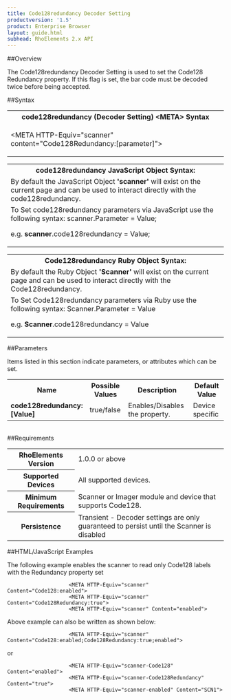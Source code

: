 ```yaml
---
title: Code128redundancy Decoder Setting
productversion: '1.5'
product: Enterprise Browser
layout: guide.html
subhead: RhoElements 2.x API
---
```


##Overview

The Code128redundancy Decoder Setting is used to set the Code128 Redundancy property. If this flag is set, the bar code must be decoded twice before being accepted.

##Syntax

<table class="re-table"><tr><th class="tableHeading">code128redundancy (Decoder Setting) &lt;META&gt; Syntax
</th></tr><tr><td class="clsSyntaxCells clsOddRow"><p>&lt;META HTTP-Equiv="scanner" content="Code128Redundancy:[parameter]"&gt;</p></td></tr></table>
<table class="re-table"><tr><th class="tableHeading">code128redundancy JavaScript Object Syntax:</th></tr><tr><td class="clsSyntaxCells clsOddRow">
By default the JavaScript Object <b>'scanner'</b> will exist on the current page and can be used to interact directly with the code128redundancy.
</td></tr><tr><td class="clsSyntaxCells clsEvenRow">
To Set code128redundancy parameters via JavaScript use the following syntax: scanner.Parameter = Value;
<P />e.g. <b>scanner</b>.code128redundancy = Value;
</td></tr></table>
<table class="re-table"><tr><th class="tableHeading">Code128redundancy Ruby Object Syntax:</th></tr><tr><td class="clsSyntaxCells clsOddRow">
By default the Ruby Object <b>'Scanner'</b> will exist on the current page and can be used to interact directly with the Code128redundancy.
</td></tr><tr><td class="clsSyntaxCells clsEvenRow">
To Set Code128redundancy parameters via Ruby use the following syntax: Scanner.Parameter = Value
<P />e.g. <b>Scanner</b>.code128redundancy = Value
</td></tr></table>



##Parameters


Items listed in this section indicate parameters, or attributes which can be set.
<table class="re-table"><col width="20%" /><col width="20%" /><col width="38%" /><col width="22%" /><tr><th class="tableHeading">Name</th><th class="tableHeading">Possible Values</th><th class="tableHeading">Description</th><th class="tableHeading">Default Value</th></tr><tr><td class="clsSyntaxCells clsOddRow"><b>code128redundancy:[Value]
</b></td><td class="clsSyntaxCells clsOddRow">true/false</td><td class="clsSyntaxCells clsOddRow">Enables/Disables the property.</td><td class="clsSyntaxCells clsOddRow">Device specific</td></tr></table>
<table class="re-table"><col width="78%" /><col width="8%" /><col width="1%" /><col width="5%" /><col width="1%" /><col width="5%" /><col width="2%" /></table>





##Requirements

<table class="re-table"><tr><th class="tableHeading">RhoElements Version</th><td class="clsSyntaxCell clsEvenRow">1.0.0 or above
</td></tr><tr><th class="tableHeading">Supported Devices</th><td class="clsSyntaxCell clsOddRow">All supported devices.</td></tr><tr><th class="tableHeading">Minimum Requirements</th><td class="clsSyntaxCell clsOddRow">Scanner or Imager module and device that supports Code128.</td></tr><tr><th class="tableHeading">Persistence</th><td class="clsSyntaxCell clsEvenRow">Transient - Decoder settings are only guaranteed to persist until the Scanner is disabled</td></tr></table>


##HTML/JavaScript Examples

The following example enables the scanner to read only Code128 labels with the Redundancy property set

						<META HTTP-Equiv="scanner" Content="Code128:enabled">
						<META HTTP-Equiv="scanner" Content="Code128Redundancy:true">
						<META HTTP-Equiv="scanner" Content="enabled">
					
Above example can also be written as shown below:

						<META HTTP-Equiv="scanner" Content="Code128:enabled;Code128Redundancy:true;enabled">
					
or

						<META HTTP-Equiv="scanner-Code128" Content="enabled">
						<META HTTP-Equiv="scanner-Code128Redundancy" Content="true">
						<META HTTP-Equiv="scanner-enabled" Content="SCN1">
					





